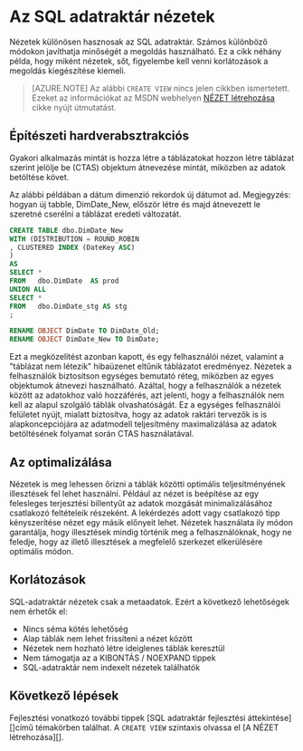 <properties
   pageTitle="Az SQL adatraktár nézetek |} Microsoft Azure"
   description="Tippek a Transact-SQL nyelvben nézetek az Azure SQL-adatraktár, a megoldások fejlesztésére."
   services="sql-data-warehouse"
   documentationCenter="NA"
   authors="jrowlandjones"
   manager="barbkess"
   editor=""/>

<tags
   ms.service="sql-data-warehouse"
   ms.devlang="NA"
   ms.topic="article"
   ms.tgt_pltfrm="NA"
   ms.workload="data-services"
   ms.date="07/01/2016"
   ms.author="jrj;barbkess;sonyama"/>


# <a name="views-in-sql-data-warehouse"></a>Az SQL adatraktár nézetek

Nézetek különösen hasznosak az SQL adatraktár. Számos különböző módokon javíthatja minőségét a megoldás használható.  Ez a cikk néhány példa, hogy miként nézetek, sőt, figyelembe kell venni korlátozások a megoldás kiegészítése kiemeli.

> [AZURE.NOTE] Az alábbi `CREATE VIEW` nincs jelen cikkben ismertetett. Ezeket az információkat az MSDN webhelyen [NÉZET létrehozása][] cikke nyújt útmutatást.

## <a name="architectural-abstraction"></a>Építészeti hardverabsztrakciós
Gyakori alkalmazás mintát is hozza létre a táblázatokat hozzon létre táblázat szerint jelölje be (CTAS) objektum átnevezése mintát, miközben az adatok betöltése követ.

Az alábbi példában a dátum dimenzió rekordok új dátumot ad. Megjegyzés: hogyan új tabble, DimDate_New, először létre és majd átnevezett le szeretné cserélni a táblázat eredeti változatát.

```sql
CREATE TABLE dbo.DimDate_New
WITH (DISTRIBUTION = ROUND_ROBIN
, CLUSTERED INDEX (DateKey ASC)
)
AS
SELECT *
FROM   dbo.DimDate  AS prod
UNION ALL
SELECT *
FROM   dbo.DimDate_stg AS stg
;

RENAME OBJECT DimDate TO DimDate_Old;
RENAME OBJECT DimDate_New TO DimDate;

```

Ezt a megközelítést azonban kapott, és egy felhasználói nézet, valamint a "táblázat nem létezik" hibaüzenet eltűnik táblázatot eredményez. Nézetek a felhasználók biztosítson egységes bemutató réteg, miközben az egyes objektumok átnevezi használható. Azáltal, hogy a felhasználók a nézetek között az adatokhoz való hozzáférés, azt jelenti, hogy a felhasználók nem kell az alapul szolgáló táblák olvashatóságát. Ez a egységes felhasználói felületet nyújt, mialatt biztosítva, hogy az adatok raktári tervezők is is alapkoncepciójára az adatmodell teljesítmény maximalizálása az adatok betöltésének folyamat során CTAS használatával.    

## <a name="performance-optimization"></a>Az optimalizálása
Nézetek is meg lehessen őrizni a táblák közötti optimális teljesítményének illesztések fel lehet használni. Például az nézet is beépítése az egy felesleges terjesztési billentyűt az adatok mozgását minimalizálásához csatlakozó feltételeik részeként.  A lekérdezés adott vagy csatlakozó tipp kényszerítése nézet egy másik előnyeit lehet. Nézetek használata ily módon garantálja, hogy illesztések mindig történik meg a felhasználóknak, hogy ne feledje, hogy az illető illesztések a megfelelő szerkezet elkerülésére optimális módon.

## <a name="limitations"></a>Korlátozások
SQL-adatraktár nézetek csak a metaadatok.  Ezért a következő lehetőségek nem érhetők el:

-   Nincs séma kötés lehetőség
-   Alap táblák nem lehet frissíteni a nézet között
-   Nézetek nem hozható létre ideiglenes táblák keresztül
-   Nem támogatja az a KIBONTÁS / NOEXPAND tippek
-   SQL-adatraktár nem indexelt nézetek találhatók


## <a name="next-steps"></a>Következő lépések
Fejlesztési vonatkozó további tippek [SQL adatraktár fejlesztési áttekintése][]című témakörben találhat.
A `CREATE VIEW` szintaxis olvassa el [A NÉZET létrehozása][].

<!--Image references-->

<!--Article references-->
[SQL-adatraktár fejlesztése – áttekintés]: ./sql-data-warehouse-overview-develop.md

<!--MSDN references-->
[NÉZET LÉTREHOZÁSA]: https://msdn.microsoft.com/en-us/library/ms187956.aspx

<!--Other Web references-->
